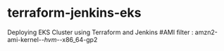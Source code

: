 # terraform-jenkins-eks
Deploying EKS Cluster using Terraform and Jenkins
#AMI filter : amzn2-ami-kernel-*-hvm-*-x86_64-gp2
